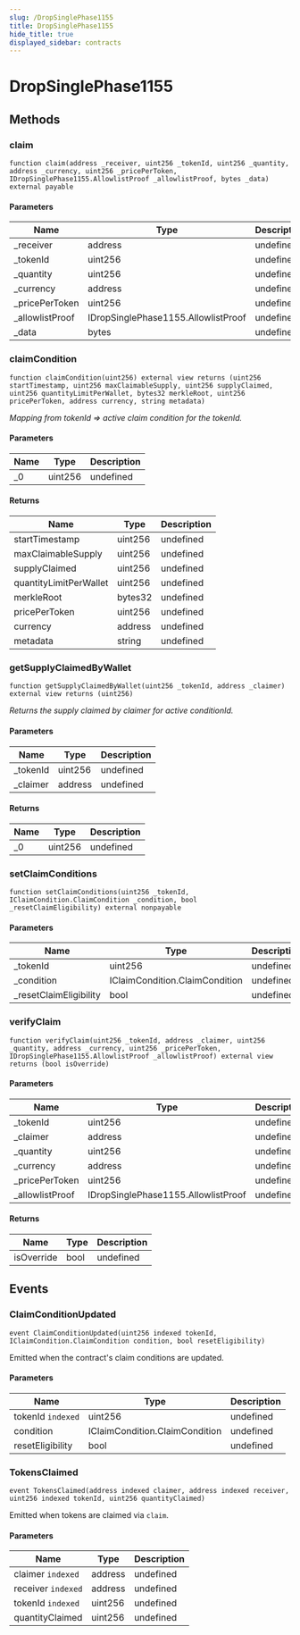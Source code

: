 ```yaml
---
slug: /DropSinglePhase1155
title: DropSinglePhase1155
hide_title: true
displayed_sidebar: contracts
---
```


# DropSinglePhase1155

## Methods

### claim

```solidity
function claim(address _receiver, uint256 _tokenId, uint256 _quantity, address _currency, uint256 _pricePerToken, IDropSinglePhase1155.AllowlistProof _allowlistProof, bytes _data) external payable
```

#### Parameters

| Name             | Type                                | Description |
| ---------------- | ----------------------------------- | ----------- |
| \_receiver       | address                             | undefined   |
| \_tokenId        | uint256                             | undefined   |
| \_quantity       | uint256                             | undefined   |
| \_currency       | address                             | undefined   |
| \_pricePerToken  | uint256                             | undefined   |
| \_allowlistProof | IDropSinglePhase1155.AllowlistProof | undefined   |
| \_data           | bytes                               | undefined   |

### claimCondition

```solidity
function claimCondition(uint256) external view returns (uint256 startTimestamp, uint256 maxClaimableSupply, uint256 supplyClaimed, uint256 quantityLimitPerWallet, bytes32 merkleRoot, uint256 pricePerToken, address currency, string metadata)
```

_Mapping from tokenId =&gt; active claim condition for the tokenId._

#### Parameters

| Name | Type    | Description |
| ---- | ------- | ----------- |
| \_0  | uint256 | undefined   |

#### Returns

| Name                   | Type    | Description |
| ---------------------- | ------- | ----------- |
| startTimestamp         | uint256 | undefined   |
| maxClaimableSupply     | uint256 | undefined   |
| supplyClaimed          | uint256 | undefined   |
| quantityLimitPerWallet | uint256 | undefined   |
| merkleRoot             | bytes32 | undefined   |
| pricePerToken          | uint256 | undefined   |
| currency               | address | undefined   |
| metadata               | string  | undefined   |

### getSupplyClaimedByWallet

```solidity
function getSupplyClaimedByWallet(uint256 _tokenId, address _claimer) external view returns (uint256)
```

_Returns the supply claimed by claimer for active conditionId._

#### Parameters

| Name      | Type    | Description |
| --------- | ------- | ----------- |
| \_tokenId | uint256 | undefined   |
| \_claimer | address | undefined   |

#### Returns

| Name | Type    | Description |
| ---- | ------- | ----------- |
| \_0  | uint256 | undefined   |

### setClaimConditions

```solidity
function setClaimConditions(uint256 _tokenId, IClaimCondition.ClaimCondition _condition, bool _resetClaimEligibility) external nonpayable
```

#### Parameters

| Name                    | Type                           | Description |
| ----------------------- | ------------------------------ | ----------- |
| \_tokenId               | uint256                        | undefined   |
| \_condition             | IClaimCondition.ClaimCondition | undefined   |
| \_resetClaimEligibility | bool                           | undefined   |

### verifyClaim

```solidity
function verifyClaim(uint256 _tokenId, address _claimer, uint256 _quantity, address _currency, uint256 _pricePerToken, IDropSinglePhase1155.AllowlistProof _allowlistProof) external view returns (bool isOverride)
```

#### Parameters

| Name             | Type                                | Description |
| ---------------- | ----------------------------------- | ----------- |
| \_tokenId        | uint256                             | undefined   |
| \_claimer        | address                             | undefined   |
| \_quantity       | uint256                             | undefined   |
| \_currency       | address                             | undefined   |
| \_pricePerToken  | uint256                             | undefined   |
| \_allowlistProof | IDropSinglePhase1155.AllowlistProof | undefined   |

#### Returns

| Name       | Type | Description |
| ---------- | ---- | ----------- |
| isOverride | bool | undefined   |

## Events

### ClaimConditionUpdated

```solidity
event ClaimConditionUpdated(uint256 indexed tokenId, IClaimCondition.ClaimCondition condition, bool resetEligibility)
```

Emitted when the contract&#39;s claim conditions are updated.

#### Parameters

| Name              | Type                           | Description |
| ----------------- | ------------------------------ | ----------- |
| tokenId `indexed` | uint256                        | undefined   |
| condition         | IClaimCondition.ClaimCondition | undefined   |
| resetEligibility  | bool                           | undefined   |

### TokensClaimed

```solidity
event TokensClaimed(address indexed claimer, address indexed receiver, uint256 indexed tokenId, uint256 quantityClaimed)
```

Emitted when tokens are claimed via `claim`.

#### Parameters

| Name               | Type    | Description |
| ------------------ | ------- | ----------- |
| claimer `indexed`  | address | undefined   |
| receiver `indexed` | address | undefined   |
| tokenId `indexed`  | uint256 | undefined   |
| quantityClaimed    | uint256 | undefined   |
